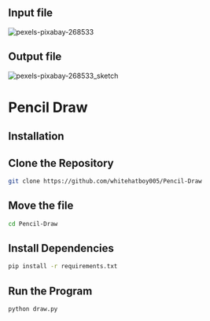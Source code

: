 ## Input file
![pexels-pixabay-268533](https://github.com/whitehatboy005/Pencil-Draw/assets/147156726/91d8fc0b-acd6-49f4-8533-d2acbcc6b2c4)
## Output file
![pexels-pixabay-268533_sketch](https://github.com/whitehatboy005/Pencil-Draw/assets/147156726/f1fe50e3-45e2-4779-b6c6-9e707d5f48ed)

# Pencil Draw

## Installation

## Clone the Repository
```bash
git clone https://github.com/whitehatboy005/Pencil-Draw
```
## Move the file
```bash
cd Pencil-Draw
```
## Install Dependencies
```bash
pip install -r requirements.txt
```
## Run the Program
```bash
python draw.py
```

